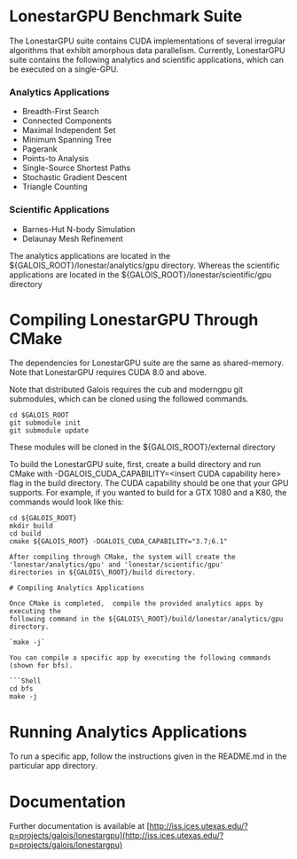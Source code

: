 # LonestarGPU Benchmark Suite

The LonestarGPU suite contains CUDA implementations of several
irregular algorithms that exhibit amorphous data parallelism. Currently, LonestarGPU suite contains the following analytics and scientific applications, which can be executed on a single-GPU.

### Analytics Applications
* Breadth-First Search 
* Connected Components
* Maximal Independent Set
* Minimum Spanning Tree
* Pagerank
* Points-to Analysis
* Single-Source Shortest Paths
* Stochastic Gradient Descent
* Triangle Counting

### Scientific Applications
* Barnes-Hut N-body Simulation
* Delaunay Mesh Refinement

The analytics applications are located in the ${GALOIS\_ROOT}/lonestar/analytics/gpu directory. Whereas the scientific applications are located in the ${GALOIS\_ROOT}/lonestar/scientific/gpu directory

# Compiling LonestarGPU Through CMake 

The dependencies for LonestarGPU suite are the same as shared-memory. Note that  LonestarGPU requires CUDA 8.0 and above.

Note that distributed Galois requires the cub and moderngpu git submodules, which can be cloned using the followed commands.

```Shell
cd $GALOIS_ROOT
git submodule init
git submodule update
```
These modules will be cloned in the ${GALOIS\_ROOT}/external directory

To build the LonestarGPU suite, first, create a build directory and run CMake with -DGALOIS\_CUDA\_CAPABILITY=\<insert CUDA capability here\> flag in the build directory. The CUDA capability should be one that your GPU supports. For example, if you wanted to build for a GTX 1080 and a K80, the commands would look like this:

```Shell
cd ${GALOIS_ROOT}
mkdir build
cd build
cmake ${GALOIS_ROOT} -DGALOIS_CUDA_CAPABILITY="3.7;6.1"

After compiling through CMake, the system will create the 'lonestar/analytics/gpu' and 'lonestar/scientific/gpu' 
directories in ${GALOIS\_ROOT}/build directory. 

# Compiling Analytics Applications

Once CMake is completed,  compile the provided analytics apps by executing the 
following command in the ${GALOIS\_ROOT}/build/lonestar/analytics/gpu directory.

`make -j`

You can compile a specific app by executing the following commands (shown for bfs).

```Shell
cd bfs
make -j
```

# Running Analytics Applications

To run a specific app, follow the instructions given in the README.md in the particular app directory. 

# Documentation

Further documentation is available at
[http://iss.ices.utexas.edu/?p=projects/galois/lonestargpu](http://iss.ices.utexas.edu/?p=projects/galois/lonestargpu)





